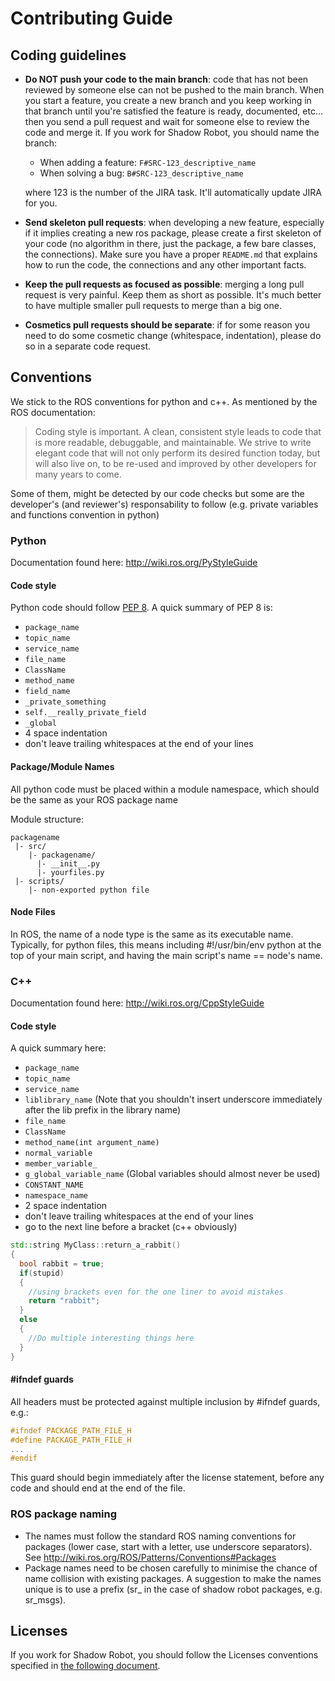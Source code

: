 # Contributing Guide

## Coding guidelines
- **Do NOT push your code to the main branch**: code that has not been reviewed by someone else can not be pushed to the main branch. When you start a feature, you create a new branch and you keep working in that branch until you're satisfied the feature is ready, documented, etc... then you send a pull request and wait for someone else to review the code and merge it.
If you work for Shadow Robot, you should name the branch: 
  - When adding a feature: `F#SRC-123_descriptive_name`
  - When solving a bug: `B#SRC-123_descriptive_name` 

  where 123 is the number of the JIRA task. It'll automatically update JIRA for you. 
- **Send skeleton pull requests**: when developing a new feature, especially if it implies creating a new ros package, please create a first skeleton of your code (no algorithm in there, just the package, a few bare classes, the connections). Make sure you have a proper `README.md` that explains how to run the code, the connections and any other important facts.
- **Keep the pull requests as focused as possible**: merging a long pull request is very painful. Keep them as short as possible. It's much better to have multiple smaller pull requests to merge than a big one.
- **Cosmetics pull requests should be separate**: if for some reason you need to do some cosmetic change (whitespace, indentation), please do so in a separate code request. 

## Conventions
We stick to the ROS conventions for python and c++. As mentioned by the ROS documentation: 
>Coding style is important. A clean, consistent style leads to code that is more readable, debuggable, and maintainable. We strive to write elegant code that will not only perform its desired function today, but will also live on, to be re-used and improved by other developers for many years to come.

Some of them, might be detected by our code checks but some are the developer's (and reviewer's) responsability to follow (e.g. private variables and functions convention in python)

### Python
Documentation found here: http://wiki.ros.org/PyStyleGuide

#### Code style
Python code should follow [PEP 8](http://www.python.org/dev/peps/pep-0008/). A quick summary of PEP 8 is:

- `package_name`
- `topic_name`
- `service_name`
- `file_name`
- `ClassName`
- `method_name`
- `field_name`
- `_private_something`
- `self.__really_private_field`
- `_global`
- 4 space indentation
- don't leave trailing whitespaces at the end of your lines

#### Package/Module Names
All python code must be placed within a module namespace, which should be the same as your ROS package name

Module structure:
```
packagename
 |- src/
    |- packagename/
      |- __init__.py
      |- yourfiles.py
 |- scripts/
    |- non-exported python file
```
#### Node Files
In ROS, the name of a node type is the same as its executable name. Typically, for python files, this means including #!/usr/bin/env python at the top of your main script, and having the main script's name == node's name.

### C++
Documentation found here: http://wiki.ros.org/CppStyleGuide

#### Code style
A quick summary here:
- `package_name`
- `topic_name`
- `service_name`
- `liblibrary_name` (Note that you shouldn't insert underscore immediately after the lib prefix in the library name)
- `file_name`
- `ClassName`
- `method_name(int argument_name)`
- `normal_variable`
- `member_variable_`
- `g_global_variable_name` (Global variables should almost never be used)
- `CONSTANT_NAME`
- `namespace_name`
- 2 space indentation
- don't leave trailing whitespaces at the end of your lines
- go to the next line before a bracket (c++ obviously)


```c++
std::string MyClass::return_a_rabbit()
{
  bool rabbit = true;
  if(stupid)
  {
    //using brackets even for the one liner to avoid mistakes
    return "rabbit";
  }
  else
  {
    //Do multiple interesting things here
  }
}
```

#### #ifndef guards
All headers must be protected against multiple inclusion by #ifndef guards, e.g.:
```c++
#ifndef PACKAGE_PATH_FILE_H
#define PACKAGE_PATH_FILE_H
...
#endif
```
This guard should begin immediately after the license statement, before any code and should end at the end of the file.

### ROS package naming
- The names must follow the standard ROS naming conventions for packages (lower case, start with a letter, use underscore separators). See http://wiki.ros.org/ROS/Patterns/Conventions#Packages
- Package names need to be chosen carefully to minimise the chance of name collision with existing packages. A suggestion to make the names unique is to use a prefix (sr_ in the case of shadow robot packages, e.g. sr_msgs).

## Licenses

If you work for Shadow Robot, you should follow the Licenses conventions specified in [the following document](https://shadowrobot.atlassian.net/wiki/spaces/SDSR/pages/594411521/Licenses?atlOrigin=eyJpIjoiNjU2NjhiMmE1ZGJlNDZiZDhlMDE5NThiMzRiZTc3NjgiLCJwIjoiYyJ9).
